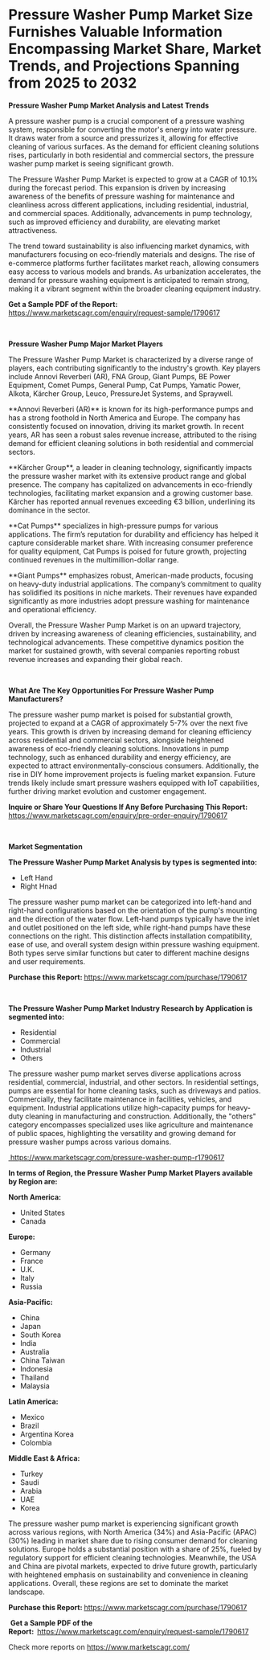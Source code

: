 <p><h1>Pressure Washer Pump Market Size Furnishes Valuable Information Encompassing Market Share, Market Trends, and Projections Spanning from 2025 to 2032</h1></p><p><strong>Pressure Washer Pump Market Analysis and Latest Trends</strong></p>
<p><p>A pressure washer pump is a crucial component of a pressure washing system, responsible for converting the motor's energy into water pressure. It draws water from a source and pressurizes it, allowing for effective cleaning of various surfaces. As the demand for efficient cleaning solutions rises, particularly in both residential and commercial sectors, the pressure washer pump market is seeing significant growth.</p><p>The Pressure Washer Pump Market is expected to grow at a CAGR of 10.1% during the forecast period. This expansion is driven by increasing awareness of the benefits of pressure washing for maintenance and cleanliness across different applications, including residential, industrial, and commercial spaces. Additionally, advancements in pump technology, such as improved efficiency and durability, are elevating market attractiveness. </p><p>The trend toward sustainability is also influencing market dynamics, with manufacturers focusing on eco-friendly materials and designs. The rise of e-commerce platforms further facilitates market reach, allowing consumers easy access to various models and brands. As urbanization accelerates, the demand for pressure washing equipment is anticipated to remain strong, making it a vibrant segment within the broader cleaning equipment industry.</p></p>
<p><strong>Get a Sample PDF of the Report:&nbsp;</strong> <a href="https://www.marketscagr.com/enquiry/request-sample/1790617?utm_campaign=2476&utm_medium=2&utm_source=Github&utm_content=ia&utm_term=10042025&utm_id=pressure-washer-pump">https://www.marketscagr.com/enquiry/request-sample/1790617</a></p>
<p>&nbsp;</p>
<p><strong>Pressure Washer Pump Major Market Players</strong></p>
<p><p>The Pressure Washer Pump Market is characterized by a diverse range of players, each contributing significantly to the industry's growth. Key players include Annovi Reverberi (AR), FNA Group, Giant Pumps, BE Power Equipment, Comet Pumps, General Pump, Cat Pumps, Yamatic Power, Alkota, Kärcher Group, Leuco, PressureJet Systems, and Spraywell.</p><p>**Annovi Reverberi (AR)** is known for its high-performance pumps and has a strong foothold in North America and Europe. The company has consistently focused on innovation, driving its market growth. In recent years, AR has seen a robust sales revenue increase, attributed to the rising demand for efficient cleaning solutions in both residential and commercial sectors.</p><p>**Kärcher Group**, a leader in cleaning technology, significantly impacts the pressure washer market with its extensive product range and global presence. The company has capitalized on advancements in eco-friendly technologies, facilitating market expansion and a growing customer base. Kärcher has reported annual revenues exceeding €3 billion, underlining its dominance in the sector.</p><p>**Cat Pumps** specializes in high-pressure pumps for various applications. The firm’s reputation for durability and efficiency has helped it capture considerable market share. With increasing consumer preference for quality equipment, Cat Pumps is poised for future growth, projecting continued revenues in the multimillion-dollar range.</p><p>**Giant Pumps** emphasizes robust, American-made products, focusing on heavy-duty industrial applications. The company’s commitment to quality has solidified its positions in niche markets. Their revenues have expanded significantly as more industries adopt pressure washing for maintenance and operational efficiency.</p><p>Overall, the Pressure Washer Pump Market is on an upward trajectory, driven by increasing awareness of cleaning efficiencies, sustainability, and technological advancements. These competitive dynamics position the market for sustained growth, with several companies reporting robust revenue increases and expanding their global reach.</p></p>
<p>&nbsp;</p>
<p><strong>What Are The Key Opportunities For Pressure Washer Pump Manufacturers?</strong></p>
<p><p>The pressure washer pump market is poised for substantial growth, projected to expand at a CAGR of approximately 5-7% over the next five years. This growth is driven by increasing demand for cleaning efficiency across residential and commercial sectors, alongside heightened awareness of eco-friendly cleaning solutions. Innovations in pump technology, such as enhanced durability and energy efficiency, are expected to attract environmentally-conscious consumers. Additionally, the rise in DIY home improvement projects is fueling market expansion. Future trends likely include smart pressure washers equipped with IoT capabilities, further driving market evolution and customer engagement.</p></p>
<p><strong>Inquire or Share Your Questions If Any Before Purchasing This Report:</strong> <a href="https://www.marketscagr.com/enquiry/pre-order-enquiry/1790617?utm_campaign=2476&utm_medium=2&utm_source=Github&utm_content=ia&utm_term=10042025&utm_id=pressure-washer-pump">https://www.marketscagr.com/enquiry/pre-order-enquiry/1790617</a></p>
<p>&nbsp;</p>
<p><strong>Market Segmentation</strong></p>
<p><strong>The Pressure Washer Pump Market Analysis by types is segmented into:</strong></p>
<p><ul><li>Left Hand</li><li>Right Hnad</li></ul></p>
<p><p>The pressure washer pump market can be categorized into left-hand and right-hand configurations based on the orientation of the pump's mounting and the direction of the water flow. Left-hand pumps typically have the inlet and outlet positioned on the left side, while right-hand pumps have these connections on the right. This distinction affects installation compatibility, ease of use, and overall system design within pressure washing equipment. Both types serve similar functions but cater to different machine designs and user requirements.</p></p>
<p><strong>Purchase this Report:&nbsp;</strong><a href="https://www.marketscagr.com/purchase/1790617?utm_campaign=2476&utm_medium=2&utm_source=Github&utm_content=ia&utm_term=10042025&utm_id=pressure-washer-pump">https://www.marketscagr.com/purchase/1790617</a></p>
<p>&nbsp;</p>
<p><strong>The Pressure Washer Pump Market Industry Research by Application is segmented into:</strong></p>
<p><ul><li>Residential</li><li>Commercial</li><li>Industrial</li><li>Others</li></ul></p>
<p><p>The pressure washer pump market serves diverse applications across residential, commercial, industrial, and other sectors. In residential settings, pumps are essential for home cleaning tasks, such as driveways and patios. Commercially, they facilitate maintenance in facilities, vehicles, and equipment. Industrial applications utilize high-capacity pumps for heavy-duty cleaning in manufacturing and construction. Additionally, the "others" category encompasses specialized uses like agriculture and maintenance of public spaces, highlighting the versatility and growing demand for pressure washer pumps across various domains.</p></p>
<p><a href="https://www.marketscagr.com/pressure-washer-pump-r1790617?utm_campaign=2476&utm_medium=2&utm_source=Github&utm_content=ia&utm_term=10042025&utm_id=pressure-washer-pump">&nbsp;https://www.marketscagr.com/pressure-washer-pump-r1790617</a></p>
<p><strong>In terms of Region, the Pressure Washer Pump Market Players available by Region are:</strong></p>
<p>
    <p> <strong> North America: </strong>
        <ul>
            <li>United States</li>
            <li>Canada</li>
        </ul>
        </p> 
    <p> <strong> Europe: </strong>
        <ul>
            <li>Germany</li>
            <li>France</li>
            <li>U.K.</li>
            <li>Italy</li>
            <li>Russia</li>
        </ul>
        </p> 
    <p> <strong> Asia-Pacific: </strong>
        <ul>
            <li>China</li>
            <li>Japan</li>
            <li>South Korea</li>
            <li>India</li>
            <li>Australia</li>
            <li>China Taiwan</li>
            <li>Indonesia</li>
            <li>Thailand</li>
            <li>Malaysia</li>
        </ul>
        </p> 
    <p> <strong> Latin America: </strong>
        <ul>
            <li>Mexico</li>
            <li>Brazil</li>
            <li>Argentina Korea</li>
            <li>Colombia</li>
        </ul>
        </p> 
    <p> <strong> Middle East & Africa: </strong>
        <ul>
            <li>Turkey</li>
            <li>Saudi</li>
            <li>Arabia</li>
            <li>UAE</li>
            <li>Korea</li>
        </ul>
    </p>
    </p>
<p><p>The pressure washer pump market is experiencing significant growth across various regions, with North America (34%) and Asia-Pacific (APAC) (30%) leading in market share due to rising consumer demand for cleaning solutions. Europe holds a substantial position with a share of 25%, fueled by regulatory support for efficient cleaning technologies. Meanwhile, the USA and China are pivotal markets, expected to drive future growth, particularly with heightened emphasis on sustainability and convenience in cleaning applications. Overall, these regions are set to dominate the market landscape.</p></p>
<p><strong>Purchase this Report: </strong><a href="https://www.marketscagr.com/purchase/1790617?utm_campaign=2476&utm_medium=2&utm_source=Github&utm_content=ia&utm_term=10042025&utm_id=pressure-washer-pump">https://www.marketscagr.com/purchase/1790617</a></p>
<p>&nbsp;<strong>Get a Sample PDF of the Report:&nbsp;&nbsp;</strong><a href="https://www.marketscagr.com/enquiry/request-sample/1790617?utm_campaign=2476&utm_medium=2&utm_source=Github&utm_content=ia&utm_term=10042025&utm_id=pressure-washer-pump">https://www.marketscagr.com/enquiry/request-sample/1790617</a></p>
<p><strong></strong></p>
<p>Check more reports on <a href="https://www.marketscagr.com/?utm_campaign=2476&utm_medium=2&utm_source=Github&utm_content=ia&utm_term=10042025&utm_id=pressure-washer-pump">https://www.marketscagr.com/</a></p>